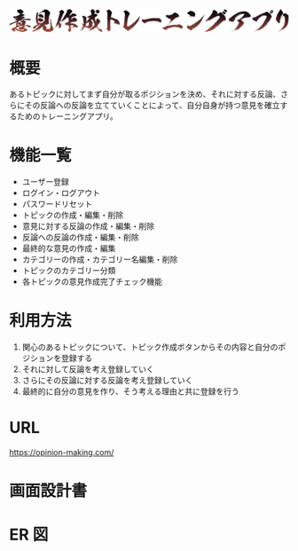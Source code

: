 ![title](/app/public/img/title.png)

# 概要

あるトピックに対してまず自分が取るポジションを決め、それに対する反論、さらにその反論への反論を立てていくことによって、自分自身が持つ意見を確立するためのトレーニングアプリ。

# 機能一覧

-   ユーザー登録
-   ログイン・ログアウト
-   パスワードリセット
-   トピックの作成・編集・削除
-   意見に対する反論の作成・編集・削除
-   反論への反論の作成・編集・削除
-   最終的な意見の作成・編集
-   カテゴリーの作成・カテゴリー名編集・削除
-   トピックのカテゴリー分類
-   各トピックの意見作成完了チェック機能

# 利用方法

1. 関心のあるトピックについて、トピック作成ボタンからその内容と自分のポジションを登録する
2. それに対して反論を考え登録していく
3. さらにその反論に対する反論を考え登録していく
4. 最終的に自分の意見を作り、そう考える理由と共に登録を行う

# URL

https://opinion-making.com/

# 画面設計書

# ER 図
